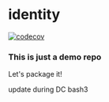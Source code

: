 # identity
[![codecov](https://codecov.io/gh/jfmull/identity/graph/badge.svg?token=F0BIN1UCFG)](https://codecov.io/gh/jfmull/identity)

### This is just a demo repo
Let's package it!

update during DC bash3
